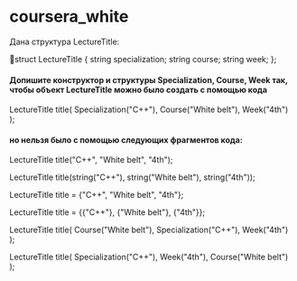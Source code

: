 # coursera_white

Дана структура LectureTitle:

struct LectureTitle {
   string specialization;
   string course;
   string week;
 };
 
#### Допишите конструктор и структуры Specialization, Course, Week так, чтобы объект LectureTitle можно было создать с помощью кода

LectureTitle title(
    Specialization("C++"),
    Course("White belt"),
    Week("4th")
);
  
  
 #### но нельзя было с помощью следующих фрагментов кода:
 
 LectureTitle title("C++", "White belt", "4th");
 
 LectureTitle title(string("C++"), string("White belt"), string("4th"));
 
 LectureTitle title = {"C++", "White belt", "4th"};
 
 LectureTitle title = {{"C++"}, {"White belt"}, {"4th"}};
 
 LectureTitle title(
     Course("White belt"),
     Specialization("C++"),
     Week("4th")
 );
 
 LectureTitle title(
     Specialization("C++"),
     Week("4th"),
     Course("White belt")
 );
